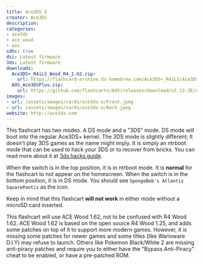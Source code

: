 ```yaml
---
title: Ace3DS X
creator: Ace3DS
description:
categories:
- ace3ds
- ace_wood
- aos
sdhc: true
dsi: Latest firmware
3ds: Latest firmware
downloads:
  Ace3DS+_R4iLS_Wood_R4_1.62.zip:
    url: https://flashcard-archive.ds-homebrew.com/Ace3DS+_R4iLS/Ace3DS+_R4iLS_Wood_R4_1.62.zip
  AOS_Ace3DSPlus.zip:
    url: https://github.com/flashcarts/AOS/releases/download/v2.13-3E/AOS_Ace3DSPlus.zip
images:
- url: /assets/images/cards/ace3ds-x/Front.jpeg
- url: /assets/images/cards/ace3ds-x/Back.jpeg
website: http://ace3ds.com
---
```


This flashcart has two modes. A DS mode and a "3DS" mode. DS mode will boot into the regular Ace3DS+ kernel.
The 3DS mode is slightly different; It doesn't play 3DS games as the name might imply. It is simply an ntrboot mode that can be used to hack your 3DS or to recover from bricks. You can read more about it at [3ds.hacks.guide](https://3ds.hacks.guide/ntrboot).

When the switch is in the top position, it is in ntrboot mode. It is **normal** for the flashcart to not appear on the homescreen.
When the switch is in the bottom position, it is in DS mode. You should see `SpongeBob's Atlantis SquarePantis` as the icon.

Keep in mind that this flashcart **will not work** in either mode without a microSD card inserted.

This flashcart will use ACE Wood 1.62, not to be confused with R4 Wood 1.62. ACE Wood 1.62 is based on the open source R4 Wood 1.25, and adds some patches on top of it to support more modern games. However, it is missing some patches for newer games and some titles (like Warioware D.I.Y) may refuse to launch. Others like Pokemon Black/White 2 are missing anti-piracy patches and require you to either have the "Bypass Anti-Piracy" cheat to be enabled, or have a pre-patched ROM.